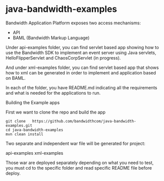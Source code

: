 java-bandwidth-examples
=======================

Bandwidth Application Platform exposes two access mechanisms:

- API
- BAML (Bandwidth Markup Language)

Under api-examples folder, you can find servlet based app showing how to use the Bandwidth SDK to implement an event
server using Java servlets, HelloFlipperServlet and ChaosCorpServlet (in progress).

And under xml-examples folder, you can find servlet based app that shows how to xml can be generated
in order to implement and application based on BAML.

In each of the folder, you have README.md indicating all the requirements and what is needed
for the applications to run.

Building the Example apps

First we want to clone the repo and build the app

	git clone 	https://github.com/bandwidthcom/java-bandwidth-examples.git
	cd java-bandwidth-examples
	mvn clean install

Two separate and independent war file will be generated for project:

api-examples
xml-examples

Those war are deployed separately depending on what you need to test,
you must cd to the specific folder and read specific README file before deploy.
